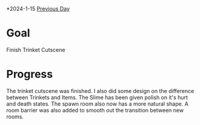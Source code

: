 *2024-1-15
[Previous Day](Daily%20Notes/Day%2018-14)

# Goal
Finish Trinket Cutscene
# Progress
The trinket cutscene was finished. I also did some design on the difference between Trinkets and Items. The Slime has been given polish on it's hurt and death states. The spawn room also now has a more natural shape. A room barrier was also added to smooth out the transition between new rooms.